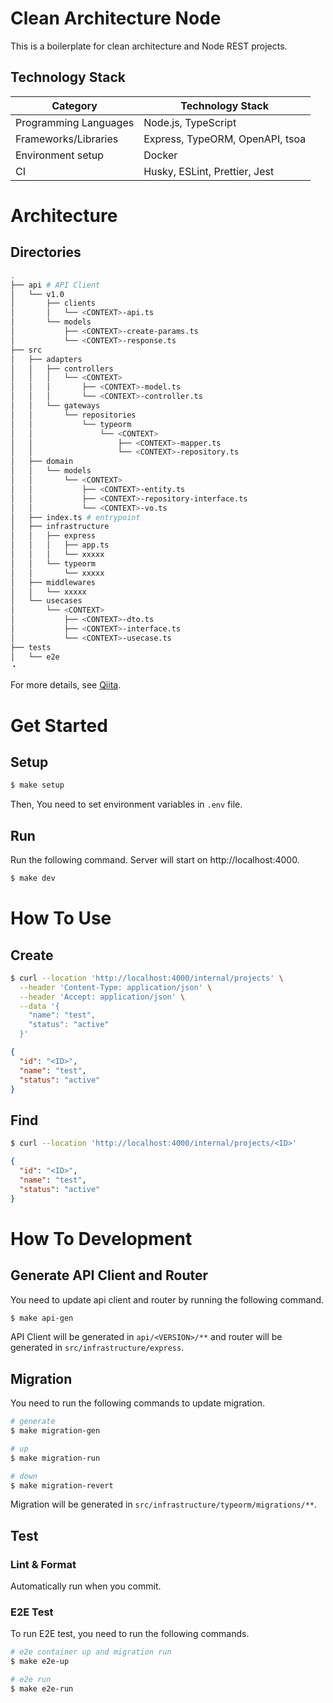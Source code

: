 # Clean Architecture Node

This is a boilerplate for clean architecture and Node REST projects.

## Technology Stack

| Category              | Technology Stack                    |
| --------------------- | ----------------------------------- |
| Programming Languages | Node.js, TypeScript                                  |
| Frameworks/Libraries  | Express, TypeORM, OpenAPI, tsoa|
| Environment setup     | Docker                              |
| CI     | Husky, ESLint, Prettier, Jest                              |



# Architecture

## Directories
```bash
.
├── api # API Client
│   └── v1.0
│       ├── clients
│       │   └── <CONTEXT>-api.ts
│       └── models
│           ├── <CONTEXT>-create-params.ts
│           └── <CONTEXT>-response.ts
├── src
│   ├── adapters
│   │   ├── controllers
│   │   │   └── <CONTEXT>
│   │   │       ├── <CONTEXT>-model.ts
│   │   │       └── <CONTEXT>-controller.ts
│   │   └── gateways
│   │       └── repositories
│   │           └── typeorm
│   │               └── <CONTEXT>
│   │                   ├── <CONTEXT>-mapper.ts
│   │                   └── <CONTEXT>-repository.ts
│   ├── domain
│   │   └── models
│   │       └── <CONTEXT>
│   │           ├── <CONTEXT>-entity.ts
│   │           ├── <CONTEXT>-repository-interface.ts
│   │           └── <CONTEXT>-vo.ts
│   ├── index.ts # entrypoint
│   ├── infrastructure
│   │   ├── express
│   │   │   ├── app.ts
│   │   │   └── xxxxx
│   │   └── typeorm
│   │       └── xxxxx
│   ├── middlewares
│   │   └── xxxxx
│   └── usecases
│       └── <CONTEXT>
│           ├── <CONTEXT>-dto.ts
│           ├── <CONTEXT>-interface.ts
│           └── <CONTEXT>-usecase.ts
├── tests
│   └── e2e
・
```

For more details, see [Qiita](https://qiita.com/Jiei-S/items/dbf06194f4858519bc61).


# Get Started

## Setup
```bash
$ make setup
```

Then, You need to set environment variables in `.env` file.

## Run

Run the following command. Server will start on http://localhost:4000.

```bash
$ make dev
```

# How To Use

## Create

```bash
$ curl --location 'http://localhost:4000/internal/projects' \
  --header 'Content-Type: application/json' \
  --header 'Accept: application/json' \
  --data '{
    "name": "test",
    "status": "active"
  }'
```

```json
{
  "id": "<ID>",
  "name": "test",
  "status": "active"
}
```

## Find

```bash
$ curl --location 'http://localhost:4000/internal/projects/<ID>'
```

```json
{
  "id": "<ID>",
  "name": "test",
  "status": "active"
}
```


# How To Development

## Generate API Client and Router

You need to update api client and router by running the following command.  

```bash
$ make api-gen
```

API Client will be generated in `api/<VERSION>/**` and router will be generated in `src/infrastructure/express`.


## Migration

You need to run the following commands to update migration.  

```bash
# generate
$ make migration-gen

# up
$ make migration-run

# down
$ make migration-revert
```

Migration will be generated in `src/infrastructure/typeorm/migrations/**`.


## Test

### Lint & Format

Automatically run when you commit.

### E2E Test

To run E2E test, you need to run the following commands.

```bash
# e2e container up and migration run
$ make e2e-up

# e2e run
$ make e2e-run
```
